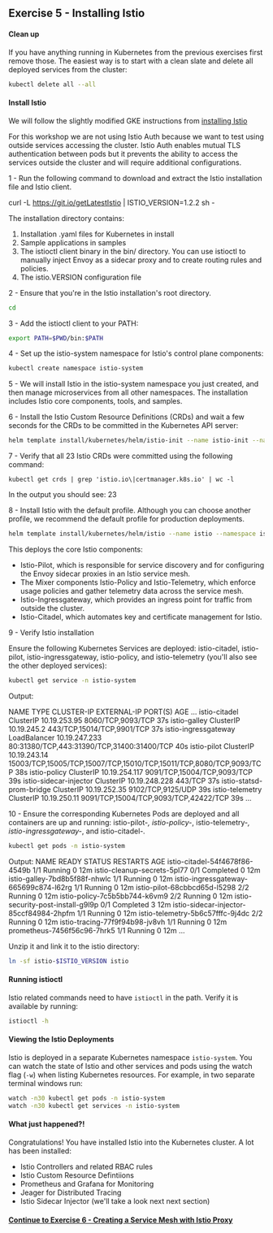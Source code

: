## Exercise 5 - Installing Istio

#### Clean up

If you have anything running in Kubernetes from the previous exercises first remove those. The easiest way is to start with a clean slate and delete all deployed services from the cluster:

```sh
kubectl delete all --all
```

#### Install Istio

We will follow the slightly modified GKE instructions from [installing Istio](https://cloud.google.com/istio/docs/how-to/installing-oss#install_istio)

For this workshop we are not using Istio Auth because we want to test using outside services accessing the cluster.  Istio Auth enables mutual TLS authentication between pods but it prevents the ability to access the services outside the cluster and will require additional configurations.

1 - Run the following command to download and extract the Istio installation file and Istio client.

curl -L https://git.io/getLatestIstio | ISTIO_VERSION=1.2.2 sh -

The installation directory contains:

1. Installation .yaml files for Kubernetes in install
2. Sample applications in samples
3. The istioctl client binary in the bin/ directory. You can use istioctl to manually inject Envoy as a sidecar proxy and to create routing rules and policies.
4. The istio.VERSION configuration file

2 - Ensure that you're in the Istio installation's root directory.

```sh
cd
```

3 - Add the istioctl client to your PATH:

```sh
export PATH=$PWD/bin:$PATH
```

4 - Set up the istio-system namespace for Istio's control plane components:

```sh
kubectl create namespace istio-system
```

5 - We will install Istio in the istio-system namespace you just created, and then manage microservices from all other namespaces. The installation includes Istio core components, tools, and samples.


6 - Install the Istio Custom Resource Definitions (CRDs) and wait a few seconds for the CRDs to be committed in the Kubernetes API server:

```sh
helm template install/kubernetes/helm/istio-init --name istio-init --namespace istio-system | kubectl apply -f -
```

7 - Verify that all 23 Istio CRDs were committed using the following command:

```
kubectl get crds | grep 'istio.io\|certmanager.k8s.io' | wc -l
```

In the output you should see:
23

8 - Install Istio with the default profile. Although you can choose another profile, we recommend the default profile for production deployments.

```sh
helm template install/kubernetes/helm/istio --name istio --namespace istio-system | kubectl apply -f -
```

This deploys the core Istio components:

* Istio-Pilot, which is responsible for service discovery and for configuring the Envoy sidecar proxies in an Istio service mesh.
* The Mixer components Istio-Policy and Istio-Telemetry, which enforce usage policies and gather telemetry data across the service mesh.
* Istio-Ingressgateway, which provides an ingress point for traffic from outside the cluster.
* Istio-Citadel, which automates key and certificate management for Istio.

9 - Verify Istio installation

Ensure the following Kubernetes Services are deployed: istio-citadel, istio-pilot, istio-ingressgateway, istio-policy, and istio-telemetry (you'll also see the other deployed services):

```sh
kubectl get service -n istio-system
```

Output:

NAME                       TYPE           CLUSTER-IP      EXTERNAL-IP   PORT(S)                                                               AGE
...
istio-citadel              ClusterIP      10.19.253.95            8060/TCP,9093/TCP                                                     37s
istio-galley               ClusterIP      10.19.245.2             443/TCP,15014/TCP,9901/TCP                                            37s
istio-ingressgateway       LoadBalancer   10.19.247.233        80:31380/TCP,443:31390/TCP,31400:31400/TCP                            40s
istio-pilot                ClusterIP      10.19.243.14            15003/TCP,15005/TCP,15007/TCP,15010/TCP,15011/TCP,8080/TCP,9093/TCP   38s
istio-policy               ClusterIP      10.19.254.117           9091/TCP,15004/TCP,9093/TCP                                           39s
istio-sidecar-injector     ClusterIP      10.19.248.228           443/TCP                                                               37s
istio-statsd-prom-bridge   ClusterIP      10.19.252.35            9102/TCP,9125/UDP                                                     39s
istio-telemetry            ClusterIP      10.19.250.11            9091/TCP,15004/TCP,9093/TCP,42422/TCP                                 39s
...

10 - Ensure the corresponding Kubernetes Pods are deployed and all containers are up and running: istio-pilot-*, istio-policy-*, istio-telemetry-*, istio-ingressgateway-*, and istio-citadel-*.*

```sh
kubectl get pods -n istio-system
```

Output:
NAME                                        READY     STATUS      RESTARTS   AGE
istio-citadel-54f4678f86-4549b              1/1       Running     0          12m
istio-cleanup-secrets-5pl77                 0/1       Completed   0          12m
istio-galley-7bd8b5f88f-nhwlc               1/1       Running     0          12m
istio-ingressgateway-665699c874-l62rg       1/1       Running     0          12m
istio-pilot-68cbbcd65d-l5298                2/2       Running     0          12m
istio-policy-7c5b5bb744-k6vm9               2/2       Running     0          12m
istio-security-post-install-g9l9p           0/1       Completed   3          12m
istio-sidecar-injector-85ccf84984-2hpfm     1/1       Running     0          12m
istio-telemetry-5b6c57fffc-9j4dc            2/2       Running     0          12m
istio-tracing-77f9f94b98-jv8vh              1/1       Running     0          12m
prometheus-7456f56c96-7hrk5                 1/1       Running     0          12m
...





Unzip it and link it to the istio directory:

```sh
ln -sf istio-$ISTIO_VERSION istio
```



#### Running istioctl

Istio related commands need to have `istioctl` in the path. Verify it is available by running:

```sh
istioctl -h
```



#### Viewing the Istio Deployments

Istio is deployed in a separate Kubernetes namespace `istio-system`.  You can watch the state of Istio and other services and pods using the watch flag (`-w`) when listing Kubernetes resources. For example, in two separate terminal windows run:

```sh
watch -n30 kubectl get pods -n istio-system
watch -n30 kubectl get services -n istio-system
```

#### What just happened?!

Congratulations! You have installed Istio into the Kubernetes cluster. A lot has been installed:
* Istio Controllers and related RBAC rules
* Istio Custom Resource Defintiions
* Prometheus and Grafana for Monitoring
* Jeager for Distributed Tracing
* Istio Sidecar Injector (we'll take a look next next section)

#### [Continue to Exercise 6 - Creating a Service Mesh with Istio Proxy](../exercise-6/README.md)
